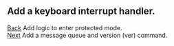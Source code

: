 ## Add a keyboard interrupt handler.
[Back](../004/README.md) Add logic to enter protected mode.  
[Next](../006/README.md) Add a message queue and version (ver) command.   
